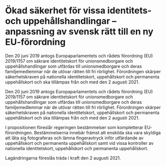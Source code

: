 # Ökad säkerhet för vissa identitets- och uppehållshandlingar – anpassning av svensk rätt till en ny EU-förordning

Den 20 juni 2019 antogs Europaparlamentets och rådets förordning (EU) 2019/1157 om säkrare identitetskort för unionsmedborgare och uppehållshandlingar som utfärdas till unionsmedborgare och deras familjemedlemmar när de utövar rätten till fri rörlighet. Förordningen skärper säkerhetskraven på nationella identitetskort, uppehållskort och permanenta uppehållskort och ska tillämpas från och med den 2 augusti 2021.

Den 20 juni 2019 antogs Europaparlamentets och rådets förordning (EU) 2019/1157 om säkrare identitetskort för unionsmedborgare och uppehållshandlingar som utfärdas till unionsmedborgare och deras familjemedlemmar när de utövar rätten till fri rörlighet. Förordningen skärper säkerhetskraven på nationella identitetskort, uppehållskort och permanenta uppehållskort och ska tillämpas från och med den 2 augusti 2021.

I propositionen föreslår regeringen bestämmelser som kompletterar EU- förordningen. Bestämmelserna innebär främst att enskilda ska vara skyldiga att låta sig fotograferas och lämna fingeravtryck inför utfärdande av uppehållskort och permanenta uppehållskort samt vid vissa kontroller av nationella identitetskort, uppehållskort och permanenta uppehållskort.

Lagändringarna föreslås träda i kraft den 2 augusti 2021.
